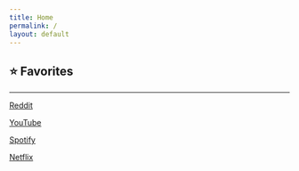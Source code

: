```yaml
---
title: Home
permalink: /
layout: default
---
```

## ⭐️ Favorites

---

[Reddit](http://reddit.com)

[YouTube](http://youtube.com)

[Spotify](http://open.spotify.com)

[Netflix](http://netflix.com)
